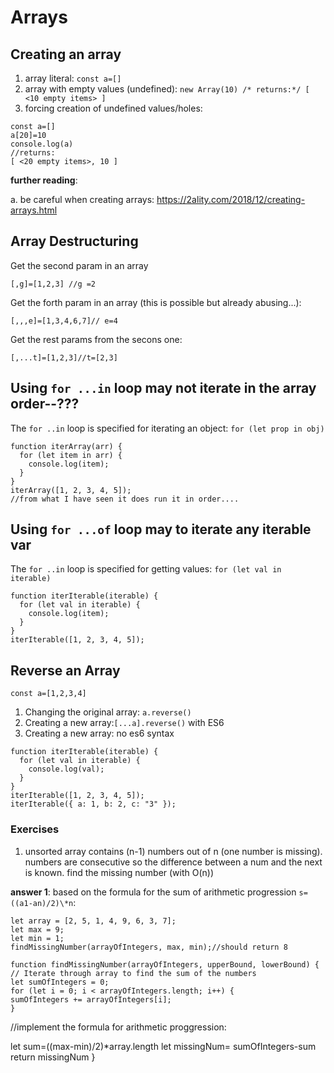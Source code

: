 # Arrays

## Creating an array

1. array literal: `const a=[]`
2. array with empty values (undefined): `new Array(10) /* returns:*/ [ <10 empty items> ]`
3. forcing creation of undefined values/holes:

```
const a=[]
a[20]=10
console.log(a)
//returns:
[ <20 empty items>, 10 ]
```

**further reading**:

a. be careful when creating arrays: https://2ality.com/2018/12/creating-arrays.html

## Array Destructuring

Get the second param in an array

```
[,g]=[1,2,3] //g =2
```

Get the forth param in an array (this is possible but already abusing...):

```
[,,,e]=[1,3,4,6,7]// e=4
```

Get the rest params from the secons one:

```
[,...t]=[1,2,3]//t=[2,3]
```

## Using `for ...in` loop may not iterate in the array order--???

The `for ..in` loop is specified for iterating an object: `for (let prop in obj)`

```
function iterArray(arr) {
  for (let item in arr) {
    console.log(item);
  }
}
iterArray([1, 2, 3, 4, 5]);
//from what I have seen it does run it in order....

```

## Using `for ...of` loop may to iterate any iterable var

The `for ..in` loop is specified for getting values: `for (let val in iterable)`

```
function iterIterable(iterable) {
  for (let val in iterable) {
    console.log(item);
  }
}
iterIterable([1, 2, 3, 4, 5]);

```

## Reverse an Array

`const a=[1,2,3,4]`

1. Changing the original array: `a.reverse()`
2. Creating a new array:`[...a].reverse()` with ES6
3. Creating a new array: no es6 syntax

```
function iterIterable(iterable) {
  for (let val in iterable) {
    console.log(val);
  }
}
iterIterable([1, 2, 3, 4, 5]);
iterIterable({ a: 1, b: 2, c: "3" });
```

### Exercises

1. unsorted array contains (n-1) numbers out of n (one number is missing). numbers are consecutive so the difference between a num and the
   next is known. find the missing number (with O(n))

**answer 1**: based on the formula for the sum of arithmetic progression
`s=((a1-an)/2)\*n`:

```
let array = [2, 5, 1, 4, 9, 6, 3, 7];
let max = 9;
let min = 1;
findMissingNumber(arrayOfIntegers, max, min);//should return 8

function findMissingNumber(arrayOfIntegers, upperBound, lowerBound) {
// Iterate through array to find the sum of the numbers
let sumOfIntegers = 0;
for (let i = 0; i < arrayOfIntegers.length; i++) {
sumOfIntegers += arrayOfIntegers[i];
}
```

//implement the formula for arithmetic proggression:

let sum=((max-min)/2)\*array.length
let missingNum= sumOfIntegers-sum
return missingNum
}
